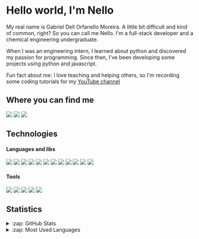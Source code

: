 # Hello world, I'm Nello
My real name is Gabriel Dell Orfanello Moreira. A little bit difficult and kind of common, right? So you can call me Nello.
I'm a full-stack developer and a chemical engineering undergraduate.

When I was an engineering intern, I learned about python and discovered my passion for programming. Since then, I've been developing some projects using python and javascript.

Fun fact about me: I love teaching and helping others, so I'm recording some coding tutorials for my [YouTube channel][youtube]

## Where you can find me
[<img src="https://img.shields.io/badge/LinkedIn-0077B5?style=for-the-badge&logo=linkedin&logoColor=white"/>][linkedin]
[<img src="https://img.shields.io/badge/YouTube-FF0000?style=for-the-badge&logo=youtube&logoColor=white"/>][youtube]
[<img src="https://img.shields.io/badge/Telegram-2CA5E0?style=for-the-badge&logo=telegram&logoColor=white"/>][telegram]

## Technologies
#### Languages and libs
<img src="https://img.shields.io/badge/HTML5-E34F26?style=flat-square&logo=html5&logoColor=white"/> <img src="https://img.shields.io/badge/CSS3-1572B6?style=flat-square&logo=css3&logoColor=white"/> 
<img src="https://img.shields.io/badge/JavaScript-323330?style=flat-square&logo=javascript&logoColor=F7DF1E"/> <img src="https://img.shields.io/badge/React-20232A?style=flat-square&logo=react&logoColor=61DAFB"/> <img src="https://img.shields.io/badge/Node.js-339933?style=flat-square&logo=nodedotjs&logoColor=white"/> <img src="https://img.shields.io/badge/Express.js-000000?style=flat-square&logo=express&logoColor=white"/> <img src="https://img.shields.io/badge/Jest-C21325?style=flat-square&logo=jest&logoColor=white"/>
<img src="https://img.shields.io/badge/Python-3776AB?style=flat-square&logo=python&logoColor=white"/> <img src="https://img.shields.io/badge/Numpy-777BB4?style=flat-square&logo=numpy&logoColor=white"/> <img src="https://img.shields.io/badge/Pandas-2C2D72?style=flat-square&logo=pandas&logoColor=white"/>
<img src="https://img.shields.io/badge/Plotly-239120?style=flat-square&logo=plotly&logoColor=white"/>
<img src="https://img.shields.io/badge/PostgreSQL-316192?style=flat-square&logo=postgresql&logoColor=white"/>

#### Tools
<img src="https://img.shields.io/badge/Git-F05032?style=flat-square&logo=git&logoColor=white"/> <img src="https://img.shields.io/badge/GitHub-100000?style=flat-square&logo=github&logoColor=white"/> <img src="https://img.shields.io/badge/Visual_Studio_Code-0078D4?style=flat-square&logo=visual%20studio%20code&logoColor=white"/> <img src="https://img.shields.io/badge/pycharm-143?style=flat-square&logo=pycharm&logoColor=black&color=black&labelColor=green"/> <img src="https://img.shields.io/badge/Jupyter-F37626.svg?&style=flat-square&logo=Jupyter&logoColor=white"/> 

## Statistics
<details>
  <summary>:zap: GitHub Stats</summary>
  <img alt="Nellos's GitHub Stats" src="https://github-readme-stats.vercel.app/api?username=Nello-Moreira&show_icons=true&hide_border=true" />
</details>

<details>
<summary>:zap: Most Used Languages</summary>
<img alt="Nellos's GitHub Top Languages" src="https://github-readme-stats.vercel.app/api/top-langs/?username=Nello-Moreira" />
</details>

[youtube]: https://www.youtube.com/channel/UCXi48S2BBPJmAOGgKZJMFsg
[linkedin]: https://www.linkedin.com/in/gabrieldell/
[telegram]: https://t.me/Gb_Moreira
